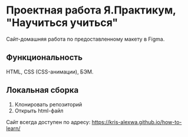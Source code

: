 # Проектная работа Я.Практикум, "Научиться учиться"
Сайт-домашняя работа по предоставленному макету в Figma.
## Функциональность
HTML, CSS (CSS-анимации), БЭМ.
## Локальная сборка
1. Клонировать репозиторий
2. Открыть html-файл

Сайт всегда доступен по адресу: https://kris-alexwa.github.io/how-to-learn/
